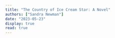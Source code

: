 ```yaml
---
title: "The Country of Ice Cream Star: A Novel"
authors: ["Sandra Newman"]
date: "2023-05-23"
display: true
read: true
---
```



